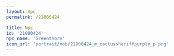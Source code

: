 ```yaml
---
layout: npc
permalink: /21000424

title: Npc
id: '21000424'
npc_name: 'Greenthorn'
icon_url: 'portrait/mob/21000424_m_cactussheriffpurple_p.png'
---
```

